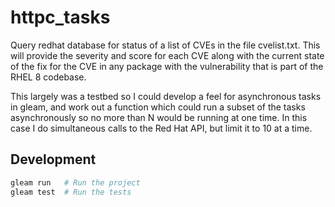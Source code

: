 # httpc_tasks

Query redhat database for status of a list of CVEs in the file cvelist.txt.
This will provide the severity and score for each CVE along with the current
state of the fix for the CVE in any package with the vulnerability
that is part of the RHEL 8 codebase.

This largely was a testbed so I could develop a feel for asynchronous tasks
in gleam, and work out a function which could run a subset of the tasks
asynchronously so no more than N would be running at one time. In this case
I do simultaneous calls to the Red Hat API, but limit it to 10 at a time.

## Development

```sh
gleam run   # Run the project
gleam test  # Run the tests
```
